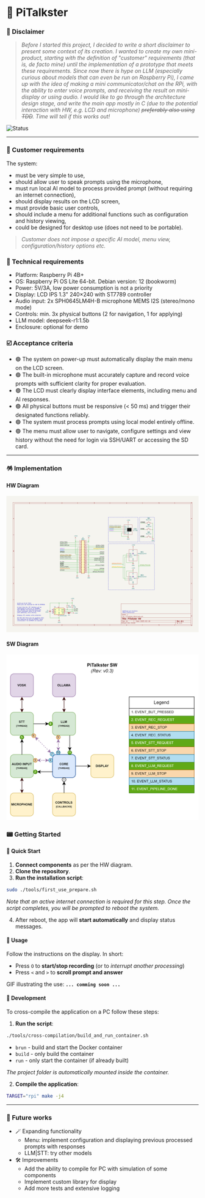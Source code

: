# 👾 PiTalkster

### 🍿 Disclaimer

> _Before I started this project, I decided to write a short disclaimer to present 
> some context of its creation. I wanted to create my own mini-product, 
> starting with the definition of "customer" requirements (that is, de facto mine) 
> until the implementation of a prototype that meets these requirements. 
> Since now there is hype on LLM (especially curious about models that can even 
> be run on Raspberry Pi), I came up with the idea of making a mini communicator/chat 
> on the RPi, with the ability to enter voice prompts, and receiving the result 
> on mini-display or using audio. I would like to go through the architecture 
> design stage, and write the main app mostly in C (due to the potential interaction 
> with HW, e.g. LCD and microphone) ~~preferably also using TDD~~. 
> Time will tell if this works out!_

![Status](https://img.shields.io/badge/Project_status-Completion_of_README-blue)

---

### 🦐 Customer requirements

The system: 
- must be very simple to use,
- should allow user to speak prompts using the microphone,
- must run local AI model to process provided prompt 
(without requiring an internet connection),
- should display results on the LCD screen,
- must provide basic user controls,
- should include a menu for additional functions such as configuration and 
history viewing,
- could be designed for desktop use (does not need to be portable).

> _Customer does not impose a specific AI model, menu view, 
> configuration/history options etc._

### 💾 Technical requirements

- Platform: Raspberry Pi 4B+
- OS: Raspberry Pi OS Lite 64-bit. Debian version: 12 (bookworm)
- Power: 5V/3A, low power consumption is not a priority
- Display: LCD IPS 1.3" 240×240 with ST7789 controller
- Audio input: 2x SPH0645LM4H-B microphone MEMS I2S (stereo/mono mode)
- Controls: min. 3x physical buttons (2 for navigation, 1 for applying)
- LLM model: deepseek-r1:1.5b
- Enclosure: optional for demo

### ☑️ Acceptance criteria

- 🟢 The system on power-up must automatically display the main menu on the LCD screen.
- 🟢 The built-in microphone must accurately capture and record voice prompts with 
sufficient clarity for proper evaluation.
- 🟢 The LCD must clearly display interface elements, including menu and AI responses.
- 🟢 All physical buttons must be responsive (< 50 ms) and trigger their designated 
functions reliably.
- 🟢 The system must process prompts using local model entirely offline.
- 🟢 The menu must allow user to navigate, configure settings and view history 
without the need for login via SSH/UART or accessing the SD card.

---

### 🪅 Implementation

#### HW Diagram

![HW Diagram](docs/PiTalkster_HW_v0.1.png)

#### SW Diagram

![SW Diagram](docs/PiTalkster_SW_v0.3.png)

### 📟 Getting Started

#### 🍵 Quick Start

1. **Connect components** as per the HW diagram.
2. **Clone the repository**.
3. **Run the installation script**:

```bash
sudo ./tools/first_use_prepare.sh
```

*Note that an active internet connection is required for this step.* 
*Once the script completes, you will be prompted to reboot the system.*

4. After reboot, the app will **start automatically** and display status messages.

#### 🫵 Usage

Follow the instructions on the display. In short: 
- Press `O` to **start/stop recording** (or to *interrupt another processing*)
- Press `<` and `>` to **scroll prompt and answer**

GIF illustrating the use: **`... comming soon ...`**

#### 🪇 Development

To cross-compile the application on a PC follow these steps:

1. **Run the script**:

```bash
./tools/cross-compilation/build_and_run_container.sh
```

- `brun` - build and start the Docker container
- `build` - only build the container
- `run` - only start the container (if already built)

*The project folder is automatically mounted inside the container.*

2. **Compile the application**:

```bash
TARGET="rpi" make -j4
```

---

### 📆 Future works

- 🪄 Expanding functionality 
  - Menu: implement configuration and displaying previous processed prompts 
    with responses
  - LLM|STT: try other models
- 🛠️ Improvements
  - Add the ability to compile for PC with simulation of some components
  - Implement custom library for display
  - Add more tests and extensive logging
